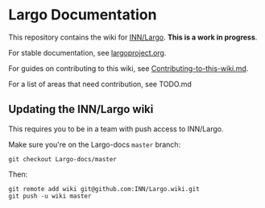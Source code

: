 # Largo Documentation

This repository contains the wiki for [INN/Largo](https://github.com/INN/Largo). **This is a work in progress**. 

For stable documentation, see [largoproject.org](http://largoproject.org/).

For guides on contributing to this wiki, see [Contributing-to-this-wiki.md](Contributing-to-this-wiki.md).

For a list of areas that need contribution, see TODO.md

## Updating the INN/Largo wiki

This requires you to be in a team with push access to INN/Largo.

Make sure you're on the Largo-docs `master` branch:

	git checkout Largo-docs/master

Then:

    git remote add wiki git@github.com:INN/Largo.wiki.git
    git push -u wiki master
